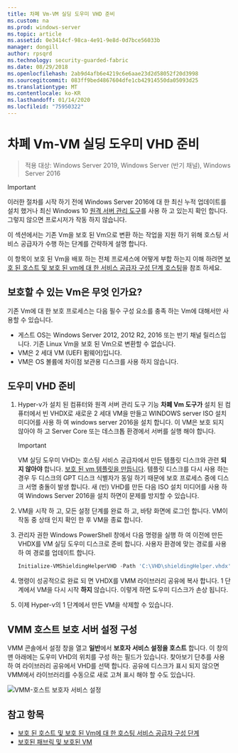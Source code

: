 ```yaml
---
title: 차폐 Vm-VM 실딩 도우미 VHD 준비
ms.custom: na
ms.prod: windows-server
ms.topic: article
ms.assetid: 0e3414cf-98ca-4e91-9e8d-0d7bce56033b
manager: dongill
author: rpsqrd
ms.technology: security-guarded-fabric
ms.date: 08/29/2018
ms.openlocfilehash: 2ab9d4afb6e4219c6e6aae23d2d58052f20d3998
ms.sourcegitcommit: 083ff9bed4867604dfe1cb42914550da05093d25
ms.translationtype: MT
ms.contentlocale: ko-KR
ms.lasthandoff: 01/14/2020
ms.locfileid: "75950322"
---
```

# <a name="shielded-vms---preparing-a-vm-shielding-helper-vhd"></a>차폐 Vm-VM 실딩 도우미 VHD 준비

>적용 대상: Windows Server 2019, Windows Server (반기 채널), Windows Server 2016

> [!IMPORTANT]
> 이러한 절차를 시작 하기 전에 Windows Server 2016에 대 한 최신 누적 업데이트를 설치 했거나 최신 Windows 10 [원격 서버 관리 도구](https://www.microsoft.com/download/details.aspx?id=45520)를 사용 하 고 있는지 확인 합니다. 그렇지 않으면 프로시저가 작동 하지 않습니다. 

이 섹션에서는 기존 Vm을 보호 된 Vm으로 변환 하는 작업을 지원 하기 위해 호스팅 서비스 공급자가 수행 하는 단계를 간략하게 설명 합니다.

이 항목이 보호 된 Vm을 배포 하는 전체 프로세스에 어떻게 부합 하는지 이해 하려면 [보호 된 호스트 및 보호 된 vm에 대 한 서비스 공급자 구성 단계 호스팅](guarded-fabric-configuration-scenarios-for-shielded-vms-overview.md)을 참조 하세요.

## <a name="which-vms-can-be-shielded"></a>보호할 수 있는 Vm은 무엇 인가요?

기존 Vm에 대 한 보호 프로세스는 다음 필수 구성 요소를 충족 하는 Vm에 대해서만 사용할 수 있습니다.

- 게스트 OS는 Windows Server 2012, 2012 R2, 2016 또는 반기 채널 릴리스입니다. 기존 Linux Vm을 보호 된 Vm으로 변환할 수 없습니다.
- VM은 2 세대 VM (UEFI 펌웨어)입니다.
- VM은 OS 볼륨에 차이점 보관용 디스크를 사용 하지 않습니다.

## <a name="prepare-helper-vhd"></a>도우미 VHD 준비

1.  Hyper-v가 설치 된 컴퓨터와 원격 서버 관리 도구 기능 **차폐 Vm 도구가** 설치 된 컴퓨터에서 빈 VHDX로 새로운 2 세대 VM을 만들고 WINDOWS server ISO 설치 미디어를 사용 하 여 windows server 2016을 설치 합니다. 이 VM은 보호 되지 않아야 하 고 Server Core 또는 데스크톱 환경에서 서버를 실행 해야 합니다.

    > [!IMPORTANT]
    > VM 실딩 도우미 VHD는 호스팅 서비스 공급자에서 만든 템플릿 디스크와 관련 **되지 않아야** 합니다. [보호 된 vm 템플릿을 만듭니다](guarded-fabric-create-a-shielded-vm-template.md). 템플릿 디스크를 다시 사용 하는 경우 두 디스크의 GPT 디스크 식별자가 동일 하기 때문에 보호 프로세스 중에 디스크 서명 충돌이 발생 합니다. 새 (빈) VHD를 만든 다음 ISO 설치 미디어를 사용 하 여 Windows Server 2016을 설치 하면이 문제를 방지할 수 있습니다.

2.  VM을 시작 하 고, 모든 설정 단계를 완료 하 고, 바탕 화면에 로그인 합니다. VM이 작동 중 상태 인지 확인 한 후 VM을 종료 합니다.

3.  관리자 권한 Windows PowerShell 창에서 다음 명령을 실행 하 여 이전에 만든 VHDX를 VM 실딩 도우미 디스크로 준비 합니다. 사용자 환경에 맞는 경로를 사용 하 여 경로를 업데이트 합니다.

    ```powershell
    Initialize-VMShieldingHelperVHD -Path 'C:\VHD\shieldingHelper.vhdx'
    ```

4.  명령이 성공적으로 완료 되 면 VHDX를 VMM 라이브러리 공유에 복사 합니다. 1 단계에서 VM을 다시 시작 **하지** 않습니다. 이렇게 하면 도우미 디스크가 손상 됩니다.

5.  이제 Hyper-v의 1 단계에서 만든 VM을 삭제할 수 있습니다.

## <a name="configure-vmm-host-guardian-server-settings"></a>VMM 호스트 보호 서버 설정 구성

VMM 콘솔에서 설정 창을 열고 **일반**에서 **보호자 서비스 설정을 호스트** 합니다. 이 창의 맨 아래에는 도우미 VHD의 위치를 구성 하는 필드가 있습니다. 찾아보기 단추를 사용 하 여 라이브러리 공유에서 VHD를 선택 합니다. 공유에 디스크가 표시 되지 않으면 VMM에서 라이브러리를 수동으로 새로 고쳐 표시 해야 할 수도 있습니다.

![VMM-호스트 보호자 서비스 설정](../media/Guarded-Fabric-Shielded-VM/guarded-host-vmm-hgs-settings-01.png)

## <a name="see-also"></a>참고 항목

- [보호 된 호스트 및 보호 된 Vm에 대 한 호스팅 서비스 공급자 구성 단계](guarded-fabric-configuration-scenarios-for-shielded-vms-overview.md)
- [보호된 패브릭 및 보호된 VM](guarded-fabric-and-shielded-vms-top-node.md)
